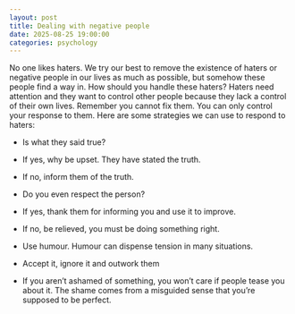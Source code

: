 ```yaml
---
layout: post
title: Dealing with negative people
date: 2025-08-25 19:00:00
categories: psychology
---
```



No one likes haters. We try our best to remove the existence of haters or negative people in our lives as much as possible, but somehow these people find a way in. How should you handle these haters? Haters need attention and they want to control other people because they lack a control of their own lives. Remember you cannot fix them. You can only control your response to them. Here are some strategies we can use to respond to haters:

- Is what they said true?

- If yes, why be upset. They have stated the truth.

- If no, inform them of the truth.

- Do you even respect the person?

- If yes, thank them for informing you and use it to improve.

- If no, be relieved, you must be doing something right.

- Use humour. Humour can dispense tension in many situations.

- Accept it, ignore it and outwork them

- If you aren’t ashamed of something, you won’t care if people tease you about it. The shame comes from a misguided sense that you’re supposed to be perfect.